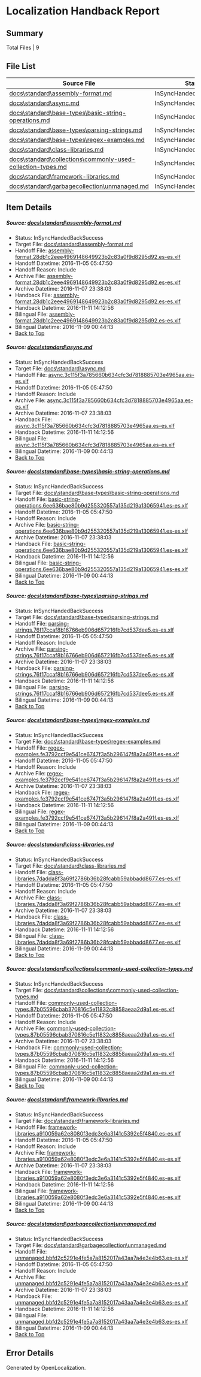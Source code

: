 # <a name='report-top'></a> Localization Handback Report

## Summary
 Total Files | 9

## File List
 Source File | Status | Details 
 ----------- | ------ | ------- 
 [docs\standard\assembly-format.md](https://github.com/dotnet/docs/blob/30175813af95911c8ab4f2f0e39c40bed49a23b3/docs/standard/assembly-format.md) | InSyncHandedBackSuccess | [Details](#edd6975fe4acdba3e75084f10b4d71efebe42a4d345)
 [docs\standard\async.md](https://github.com/dotnet/docs/blob/9abc4879533074e6830a7343123b139e912d239b/docs/standard/async.md) | InSyncHandedBackSuccess | [Details](#39dc9e8599daea86b48d864179c13c5ae965876b347)
 [docs\standard\base-types\basic-string-operations.md](https://github.com/dotnet/docs/blob/fb00da6505c9edb6a49d2003ae9bcb8e74c11d6c/docs/standard/base-types/basic-string-operations.md) | InSyncHandedBackSuccess | [Details](#23c32ef572086aa3bf5dd809a68c95197bd389e5353)
 [docs\standard\base-types\parsing-strings.md](https://github.com/dotnet/docs/blob/fb00da6505c9edb6a49d2003ae9bcb8e74c11d6c/docs/standard/base-types/parsing-strings.md) | InSyncHandedBackSuccess | [Details](#61d1593b2d5271d69027658eef4c92da7c5542c8388)
 [docs\standard\base-types\regex-examples.md](https://github.com/dotnet/docs/blob/fb00da6505c9edb6a49d2003ae9bcb8e74c11d6c/docs/standard/base-types/regex-examples.md) | InSyncHandedBackSuccess | [Details](#0a9d960a9a593890b184f6961a5980d53e817e70393)
 [docs\standard\class-libraries.md](https://github.com/dotnet/docs/blob/62fdb3e60b206728d86220076867eb8fd68af82e/docs/standard/class-libraries.md) | InSyncHandedBackSuccess | [Details](#8ed35197078e43f096931adb18c454004f83cccf407)
 [docs\standard\collections\commonly-used-collection-types.md](https://github.com/dotnet/docs/blob/d4e7ef84480aa9f735fb8d1ff03c9e8a61127c83/docs/standard/collections/commonly-used-collection-types.md) | InSyncHandedBackSuccess | [Details](#063e43b156771ba0db7c6b8ef5823330a4405c2c409)
 [docs\standard\framework-libraries.md](https://github.com/dotnet/docs/blob/093b852fe1ed2307ebce914381fe47388b435c95/docs/standard/framework-libraries.md) | InSyncHandedBackSuccess | [Details](#7283ed099cefa4b0e137869724f8e87dda0d451a442)
 [docs\standard\garbagecollection\unmanaged.md](https://github.com/dotnet/docs/blob/213ce098bcc2b5e31c55e759d895254d5ca33caa/docs/standard/garbagecollection/unmanaged.md) | InSyncHandedBackSuccess | [Details](#692916bc5a9afd55dc4e3d0249386d2e3750895f451)

## Item Details
##### <a name='edd6975fe4acdba3e75084f10b4d71efebe42a4d345'></a> Source: [docs\standard\assembly-format.md](https://github.com/dotnet/docs/blob/30175813af95911c8ab4f2f0e39c40bed49a23b3/docs/standard/assembly-format.md)
* Status: InSyncHandedBackSuccess
* Target File: [docs\standard\assembly-format.md](https://github.com/dotnet/docs.es-es/blob/cd9e18b4c8d1694bd9351ee2fdf2f6aac9438237/docs/standard/assembly-format.md)
* Handoff File: [assembly-format.28db1c2eee4969148649923b2c83a0f9d8295d92.es-es.xlf](https://github.com/dotnet/docs.handoff/blob/9e9e5877683b0fc2bb917bc1b937ab05d491928b/ol-handoff/dotnet/docs.es-es/master/ht-p2/assembly-format.28db1c2eee4969148649923b2c83a0f9d8295d92.es-es.xlf)
* Handoff Datetime: 2016-11-05 05:47:50
* Handoff Reason: Include
* Archive File: [assembly-format.28db1c2eee4969148649923b2c83a0f9d8295d92.es-es.xlf](https://github.com/dotnet/docs.handoff/blob/aa9ed5c34301deb08be67b0dbb335c5f977eafd0/ol-archive/dotnet/docs.es-es/master/ht-p2/assembly-format.28db1c2eee4969148649923b2c83a0f9d8295d92.es-es.xlf)
* Archive Datetime: 2016-11-07 23:38:03
* Handback File: [assembly-format.28db1c2eee4969148649923b2c83a0f9d8295d92.es-es.xlf](https://github.com/dotnet/docs.handback/blob/818e49f7efeb099e819d8f34718e2f5ca9564024/ol-handback/dotnet/docs.es-es/master/ht-p2/assembly-format.28db1c2eee4969148649923b2c83a0f9d8295d92.es-es.xlf)
* Handback Datetime: 2016-11-11 14:12:56
* Bilingual File: [assembly-format.28db1c2eee4969148649923b2c83a0f9d8295d92.es-es.xlf](https://github.com/dotnet/docs.handback/blob/207cb6ad181a3231287be7686acf70c1628b7af1/ol-handback/dotnet/docs.es-es/master/ht-p2/assembly-format.28db1c2eee4969148649923b2c83a0f9d8295d92.es-es.xlf)
* Bilingual Datetime: 2016-11-09 00:44:13
* [Back to Top](#report-top)

##### <a name='39dc9e8599daea86b48d864179c13c5ae965876b347'></a> Source: [docs\standard\async.md](https://github.com/dotnet/docs/blob/9abc4879533074e6830a7343123b139e912d239b/docs/standard/async.md)
* Status: InSyncHandedBackSuccess
* Target File: [docs\standard\async.md](https://github.com/dotnet/docs.es-es/blob/cd9e18b4c8d1694bd9351ee2fdf2f6aac9438237/docs/standard/async.md)
* Handoff File: [async.3c115f3a785660b634cfc3d7818885703e4965aa.es-es.xlf](https://github.com/dotnet/docs.handoff/blob/9e9e5877683b0fc2bb917bc1b937ab05d491928b/ol-handoff/dotnet/docs.es-es/master/ht-p2/async.3c115f3a785660b634cfc3d7818885703e4965aa.es-es.xlf)
* Handoff Datetime: 2016-11-05 05:47:50
* Handoff Reason: Include
* Archive File: [async.3c115f3a785660b634cfc3d7818885703e4965aa.es-es.xlf](https://github.com/dotnet/docs.handoff/blob/aa9ed5c34301deb08be67b0dbb335c5f977eafd0/ol-archive/dotnet/docs.es-es/master/ht-p2/async.3c115f3a785660b634cfc3d7818885703e4965aa.es-es.xlf)
* Archive Datetime: 2016-11-07 23:38:03
* Handback File: [async.3c115f3a785660b634cfc3d7818885703e4965aa.es-es.xlf](https://github.com/dotnet/docs.handback/blob/818e49f7efeb099e819d8f34718e2f5ca9564024/ol-handback/dotnet/docs.es-es/master/ht-p2/async.3c115f3a785660b634cfc3d7818885703e4965aa.es-es.xlf)
* Handback Datetime: 2016-11-11 14:12:56
* Bilingual File: [async.3c115f3a785660b634cfc3d7818885703e4965aa.es-es.xlf](https://github.com/dotnet/docs.handback/blob/207cb6ad181a3231287be7686acf70c1628b7af1/ol-handback/dotnet/docs.es-es/master/ht-p2/async.3c115f3a785660b634cfc3d7818885703e4965aa.es-es.xlf)
* Bilingual Datetime: 2016-11-09 00:44:13
* [Back to Top](#report-top)

##### <a name='23c32ef572086aa3bf5dd809a68c95197bd389e5353'></a> Source: [docs\standard\base-types\basic-string-operations.md](https://github.com/dotnet/docs/blob/fb00da6505c9edb6a49d2003ae9bcb8e74c11d6c/docs/standard/base-types/basic-string-operations.md)
* Status: InSyncHandedBackSuccess
* Target File: [docs\standard\base-types\basic-string-operations.md](https://github.com/dotnet/docs.es-es/blob/cd9e18b4c8d1694bd9351ee2fdf2f6aac9438237/docs/standard/base-types/basic-string-operations.md)
* Handoff File: [basic-string-operations.6ee636bae80b9d255320557a135d219a13065941.es-es.xlf](https://github.com/dotnet/docs.handoff/blob/9e9e5877683b0fc2bb917bc1b937ab05d491928b/ol-handoff/dotnet/docs.es-es/master/ht-p2/basic-string-operations.6ee636bae80b9d255320557a135d219a13065941.es-es.xlf)
* Handoff Datetime: 2016-11-05 05:47:50
* Handoff Reason: Include
* Archive File: [basic-string-operations.6ee636bae80b9d255320557a135d219a13065941.es-es.xlf](https://github.com/dotnet/docs.handoff/blob/aa9ed5c34301deb08be67b0dbb335c5f977eafd0/ol-archive/dotnet/docs.es-es/master/ht-p2/basic-string-operations.6ee636bae80b9d255320557a135d219a13065941.es-es.xlf)
* Archive Datetime: 2016-11-07 23:38:03
* Handback File: [basic-string-operations.6ee636bae80b9d255320557a135d219a13065941.es-es.xlf](https://github.com/dotnet/docs.handback/blob/818e49f7efeb099e819d8f34718e2f5ca9564024/ol-handback/dotnet/docs.es-es/master/ht-p2/basic-string-operations.6ee636bae80b9d255320557a135d219a13065941.es-es.xlf)
* Handback Datetime: 2016-11-11 14:12:56
* Bilingual File: [basic-string-operations.6ee636bae80b9d255320557a135d219a13065941.es-es.xlf](https://github.com/dotnet/docs.handback/blob/207cb6ad181a3231287be7686acf70c1628b7af1/ol-handback/dotnet/docs.es-es/master/ht-p2/basic-string-operations.6ee636bae80b9d255320557a135d219a13065941.es-es.xlf)
* Bilingual Datetime: 2016-11-09 00:44:13
* [Back to Top](#report-top)

##### <a name='61d1593b2d5271d69027658eef4c92da7c5542c8388'></a> Source: [docs\standard\base-types\parsing-strings.md](https://github.com/dotnet/docs/blob/fb00da6505c9edb6a49d2003ae9bcb8e74c11d6c/docs/standard/base-types/parsing-strings.md)
* Status: InSyncHandedBackSuccess
* Target File: [docs\standard\base-types\parsing-strings.md](https://github.com/dotnet/docs.es-es/blob/cd9e18b4c8d1694bd9351ee2fdf2f6aac9438237/docs/standard/base-types/parsing-strings.md)
* Handoff File: [parsing-strings.76f17ccaf8b16766eb906d657216fb7cd537dee5.es-es.xlf](https://github.com/dotnet/docs.handoff/blob/9e9e5877683b0fc2bb917bc1b937ab05d491928b/ol-handoff/dotnet/docs.es-es/master/ht-p2/parsing-strings.76f17ccaf8b16766eb906d657216fb7cd537dee5.es-es.xlf)
* Handoff Datetime: 2016-11-05 05:47:50
* Handoff Reason: Include
* Archive File: [parsing-strings.76f17ccaf8b16766eb906d657216fb7cd537dee5.es-es.xlf](https://github.com/dotnet/docs.handoff/blob/aa9ed5c34301deb08be67b0dbb335c5f977eafd0/ol-archive/dotnet/docs.es-es/master/ht-p2/parsing-strings.76f17ccaf8b16766eb906d657216fb7cd537dee5.es-es.xlf)
* Archive Datetime: 2016-11-07 23:38:03
* Handback File: [parsing-strings.76f17ccaf8b16766eb906d657216fb7cd537dee5.es-es.xlf](https://github.com/dotnet/docs.handback/blob/818e49f7efeb099e819d8f34718e2f5ca9564024/ol-handback/dotnet/docs.es-es/master/ht-p2/parsing-strings.76f17ccaf8b16766eb906d657216fb7cd537dee5.es-es.xlf)
* Handback Datetime: 2016-11-11 14:12:56
* Bilingual File: [parsing-strings.76f17ccaf8b16766eb906d657216fb7cd537dee5.es-es.xlf](https://github.com/dotnet/docs.handback/blob/207cb6ad181a3231287be7686acf70c1628b7af1/ol-handback/dotnet/docs.es-es/master/ht-p2/parsing-strings.76f17ccaf8b16766eb906d657216fb7cd537dee5.es-es.xlf)
* Bilingual Datetime: 2016-11-09 00:44:13
* [Back to Top](#report-top)

##### <a name='0a9d960a9a593890b184f6961a5980d53e817e70393'></a> Source: [docs\standard\base-types\regex-examples.md](https://github.com/dotnet/docs/blob/fb00da6505c9edb6a49d2003ae9bcb8e74c11d6c/docs/standard/base-types/regex-examples.md)
* Status: InSyncHandedBackSuccess
* Target File: [docs\standard\base-types\regex-examples.md](https://github.com/dotnet/docs.es-es/blob/cd9e18b4c8d1694bd9351ee2fdf2f6aac9438237/docs/standard/base-types/regex-examples.md)
* Handoff File: [regex-examples.fe3792ccf9e541ce6747f3a5b296147f8a2a491f.es-es.xlf](https://github.com/dotnet/docs.handoff/blob/9e9e5877683b0fc2bb917bc1b937ab05d491928b/ol-handoff/dotnet/docs.es-es/master/ht-p2/regex-examples.fe3792ccf9e541ce6747f3a5b296147f8a2a491f.es-es.xlf)
* Handoff Datetime: 2016-11-05 05:47:50
* Handoff Reason: Include
* Archive File: [regex-examples.fe3792ccf9e541ce6747f3a5b296147f8a2a491f.es-es.xlf](https://github.com/dotnet/docs.handoff/blob/aa9ed5c34301deb08be67b0dbb335c5f977eafd0/ol-archive/dotnet/docs.es-es/master/ht-p2/regex-examples.fe3792ccf9e541ce6747f3a5b296147f8a2a491f.es-es.xlf)
* Archive Datetime: 2016-11-07 23:38:03
* Handback File: [regex-examples.fe3792ccf9e541ce6747f3a5b296147f8a2a491f.es-es.xlf](https://github.com/dotnet/docs.handback/blob/818e49f7efeb099e819d8f34718e2f5ca9564024/ol-handback/dotnet/docs.es-es/master/ht-p2/regex-examples.fe3792ccf9e541ce6747f3a5b296147f8a2a491f.es-es.xlf)
* Handback Datetime: 2016-11-11 14:12:56
* Bilingual File: [regex-examples.fe3792ccf9e541ce6747f3a5b296147f8a2a491f.es-es.xlf](https://github.com/dotnet/docs.handback/blob/207cb6ad181a3231287be7686acf70c1628b7af1/ol-handback/dotnet/docs.es-es/master/ht-p2/regex-examples.fe3792ccf9e541ce6747f3a5b296147f8a2a491f.es-es.xlf)
* Bilingual Datetime: 2016-11-09 00:44:13
* [Back to Top](#report-top)

##### <a name='8ed35197078e43f096931adb18c454004f83cccf407'></a> Source: [docs\standard\class-libraries.md](https://github.com/dotnet/docs/blob/62fdb3e60b206728d86220076867eb8fd68af82e/docs/standard/class-libraries.md)
* Status: InSyncHandedBackSuccess
* Target File: [docs\standard\class-libraries.md](https://github.com/dotnet/docs.es-es/blob/cd9e18b4c8d1694bd9351ee2fdf2f6aac9438237/docs/standard/class-libraries.md)
* Handoff File: [class-libraries.7dadda8f3a69f2786b36b28fcabb59abbadd8677.es-es.xlf](https://github.com/dotnet/docs.handoff/blob/9e9e5877683b0fc2bb917bc1b937ab05d491928b/ol-handoff/dotnet/docs.es-es/master/ht-p2/class-libraries.7dadda8f3a69f2786b36b28fcabb59abbadd8677.es-es.xlf)
* Handoff Datetime: 2016-11-05 05:47:50
* Handoff Reason: Include
* Archive File: [class-libraries.7dadda8f3a69f2786b36b28fcabb59abbadd8677.es-es.xlf](https://github.com/dotnet/docs.handoff/blob/aa9ed5c34301deb08be67b0dbb335c5f977eafd0/ol-archive/dotnet/docs.es-es/master/ht-p2/class-libraries.7dadda8f3a69f2786b36b28fcabb59abbadd8677.es-es.xlf)
* Archive Datetime: 2016-11-07 23:38:03
* Handback File: [class-libraries.7dadda8f3a69f2786b36b28fcabb59abbadd8677.es-es.xlf](https://github.com/dotnet/docs.handback/blob/818e49f7efeb099e819d8f34718e2f5ca9564024/ol-handback/dotnet/docs.es-es/master/ht-p2/class-libraries.7dadda8f3a69f2786b36b28fcabb59abbadd8677.es-es.xlf)
* Handback Datetime: 2016-11-11 14:12:56
* Bilingual File: [class-libraries.7dadda8f3a69f2786b36b28fcabb59abbadd8677.es-es.xlf](https://github.com/dotnet/docs.handback/blob/207cb6ad181a3231287be7686acf70c1628b7af1/ol-handback/dotnet/docs.es-es/master/ht-p2/class-libraries.7dadda8f3a69f2786b36b28fcabb59abbadd8677.es-es.xlf)
* Bilingual Datetime: 2016-11-09 00:44:13
* [Back to Top](#report-top)

##### <a name='063e43b156771ba0db7c6b8ef5823330a4405c2c409'></a> Source: [docs\standard\collections\commonly-used-collection-types.md](https://github.com/dotnet/docs/blob/d4e7ef84480aa9f735fb8d1ff03c9e8a61127c83/docs/standard/collections/commonly-used-collection-types.md)
* Status: InSyncHandedBackSuccess
* Target File: [docs\standard\collections\commonly-used-collection-types.md](https://github.com/dotnet/docs.es-es/blob/cd9e18b4c8d1694bd9351ee2fdf2f6aac9438237/docs/standard/collections/commonly-used-collection-types.md)
* Handoff File: [commonly-used-collection-types.87b05596cbab370816c5e11832c8858aeaa2d9a1.es-es.xlf](https://github.com/dotnet/docs.handoff/blob/9e9e5877683b0fc2bb917bc1b937ab05d491928b/ol-handoff/dotnet/docs.es-es/master/ht-p2/commonly-used-collection-types.87b05596cbab370816c5e11832c8858aeaa2d9a1.es-es.xlf)
* Handoff Datetime: 2016-11-05 05:47:50
* Handoff Reason: Include
* Archive File: [commonly-used-collection-types.87b05596cbab370816c5e11832c8858aeaa2d9a1.es-es.xlf](https://github.com/dotnet/docs.handoff/blob/aa9ed5c34301deb08be67b0dbb335c5f977eafd0/ol-archive/dotnet/docs.es-es/master/ht-p2/commonly-used-collection-types.87b05596cbab370816c5e11832c8858aeaa2d9a1.es-es.xlf)
* Archive Datetime: 2016-11-07 23:38:03
* Handback File: [commonly-used-collection-types.87b05596cbab370816c5e11832c8858aeaa2d9a1.es-es.xlf](https://github.com/dotnet/docs.handback/blob/818e49f7efeb099e819d8f34718e2f5ca9564024/ol-handback/dotnet/docs.es-es/master/ht-p2/commonly-used-collection-types.87b05596cbab370816c5e11832c8858aeaa2d9a1.es-es.xlf)
* Handback Datetime: 2016-11-11 14:12:56
* Bilingual File: [commonly-used-collection-types.87b05596cbab370816c5e11832c8858aeaa2d9a1.es-es.xlf](https://github.com/dotnet/docs.handback/blob/207cb6ad181a3231287be7686acf70c1628b7af1/ol-handback/dotnet/docs.es-es/master/ht-p2/commonly-used-collection-types.87b05596cbab370816c5e11832c8858aeaa2d9a1.es-es.xlf)
* Bilingual Datetime: 2016-11-09 00:44:13
* [Back to Top](#report-top)

##### <a name='7283ed099cefa4b0e137869724f8e87dda0d451a442'></a> Source: [docs\standard\framework-libraries.md](https://github.com/dotnet/docs/blob/093b852fe1ed2307ebce914381fe47388b435c95/docs/standard/framework-libraries.md)
* Status: InSyncHandedBackSuccess
* Target File: [docs\standard\framework-libraries.md](https://github.com/dotnet/docs.es-es/blob/cd9e18b4c8d1694bd9351ee2fdf2f6aac9438237/docs/standard/framework-libraries.md)
* Handoff File: [framework-libraries.a910059a62e8080f3edc3e6a3141c5392e5f4840.es-es.xlf](https://github.com/dotnet/docs.handoff/blob/9e9e5877683b0fc2bb917bc1b937ab05d491928b/ol-handoff/dotnet/docs.es-es/master/ht-p2/framework-libraries.a910059a62e8080f3edc3e6a3141c5392e5f4840.es-es.xlf)
* Handoff Datetime: 2016-11-05 05:47:50
* Handoff Reason: Include
* Archive File: [framework-libraries.a910059a62e8080f3edc3e6a3141c5392e5f4840.es-es.xlf](https://github.com/dotnet/docs.handoff/blob/aa9ed5c34301deb08be67b0dbb335c5f977eafd0/ol-archive/dotnet/docs.es-es/master/ht-p2/framework-libraries.a910059a62e8080f3edc3e6a3141c5392e5f4840.es-es.xlf)
* Archive Datetime: 2016-11-07 23:38:03
* Handback File: [framework-libraries.a910059a62e8080f3edc3e6a3141c5392e5f4840.es-es.xlf](https://github.com/dotnet/docs.handback/blob/818e49f7efeb099e819d8f34718e2f5ca9564024/ol-handback/dotnet/docs.es-es/master/ht-p2/framework-libraries.a910059a62e8080f3edc3e6a3141c5392e5f4840.es-es.xlf)
* Handback Datetime: 2016-11-11 14:12:56
* Bilingual File: [framework-libraries.a910059a62e8080f3edc3e6a3141c5392e5f4840.es-es.xlf](https://github.com/dotnet/docs.handback/blob/207cb6ad181a3231287be7686acf70c1628b7af1/ol-handback/dotnet/docs.es-es/master/ht-p2/framework-libraries.a910059a62e8080f3edc3e6a3141c5392e5f4840.es-es.xlf)
* Bilingual Datetime: 2016-11-09 00:44:13
* [Back to Top](#report-top)

##### <a name='692916bc5a9afd55dc4e3d0249386d2e3750895f451'></a> Source: [docs\standard\garbagecollection\unmanaged.md](https://github.com/dotnet/docs/blob/213ce098bcc2b5e31c55e759d895254d5ca33caa/docs/standard/garbagecollection/unmanaged.md)
* Status: InSyncHandedBackSuccess
* Target File: [docs\standard\garbagecollection\unmanaged.md](https://github.com/dotnet/docs.es-es/blob/cd9e18b4c8d1694bd9351ee2fdf2f6aac9438237/docs/standard/garbagecollection/unmanaged.md)
* Handoff File: [unmanaged.bbfd2c5291e4fe5a7a8152017a43aa7a4e3e4b63.es-es.xlf](https://github.com/dotnet/docs.handoff/blob/9e9e5877683b0fc2bb917bc1b937ab05d491928b/ol-handoff/dotnet/docs.es-es/master/ht-p2/unmanaged.bbfd2c5291e4fe5a7a8152017a43aa7a4e3e4b63.es-es.xlf)
* Handoff Datetime: 2016-11-05 05:47:50
* Handoff Reason: Include
* Archive File: [unmanaged.bbfd2c5291e4fe5a7a8152017a43aa7a4e3e4b63.es-es.xlf](https://github.com/dotnet/docs.handoff/blob/aa9ed5c34301deb08be67b0dbb335c5f977eafd0/ol-archive/dotnet/docs.es-es/master/ht-p2/unmanaged.bbfd2c5291e4fe5a7a8152017a43aa7a4e3e4b63.es-es.xlf)
* Archive Datetime: 2016-11-07 23:38:03
* Handback File: [unmanaged.bbfd2c5291e4fe5a7a8152017a43aa7a4e3e4b63.es-es.xlf](https://github.com/dotnet/docs.handback/blob/818e49f7efeb099e819d8f34718e2f5ca9564024/ol-handback/dotnet/docs.es-es/master/ht-p2/unmanaged.bbfd2c5291e4fe5a7a8152017a43aa7a4e3e4b63.es-es.xlf)
* Handback Datetime: 2016-11-11 14:12:56
* Bilingual File: [unmanaged.bbfd2c5291e4fe5a7a8152017a43aa7a4e3e4b63.es-es.xlf](https://github.com/dotnet/docs.handback/blob/207cb6ad181a3231287be7686acf70c1628b7af1/ol-handback/dotnet/docs.es-es/master/ht-p2/unmanaged.bbfd2c5291e4fe5a7a8152017a43aa7a4e3e4b63.es-es.xlf)
* Bilingual Datetime: 2016-11-09 00:44:13
* [Back to Top](#report-top)


## Error Details

Generated by OpenLocalization.
